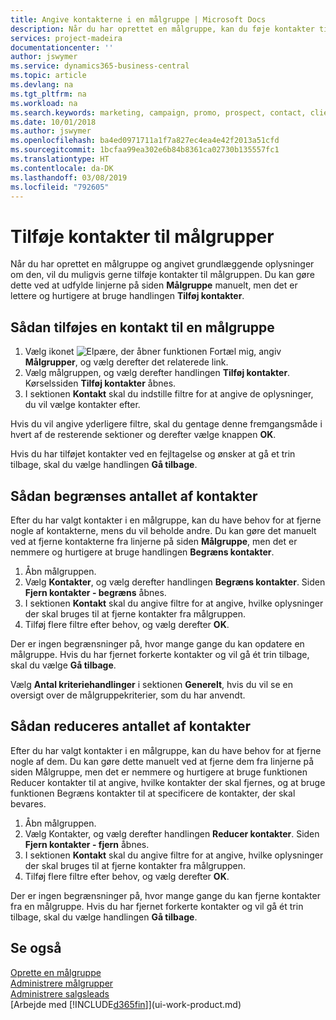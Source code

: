 ```yaml
---
title: Angive kontakterne i en målgruppe | Microsoft Docs
description: Når du har oprettet en målgruppe, kan du føje kontakter til målgruppen, f.eks. som en del af en marketingkampagne, der er henvendt til bestemte kunder.
services: project-madeira
documentationcenter: ''
author: jswymer
ms.service: dynamics365-business-central
ms.topic: article
ms.devlang: na
ms.tgt_pltfrm: na
ms.workload: na
ms.search.keywords: marketing, campaign, promo, prospect, contact, client, customer
ms.date: 10/01/2018
ms.author: jswymer
ms.openlocfilehash: ba4ed0971711a1f7a827ec4ea4e42f2013a51cfd
ms.sourcegitcommit: 1bcfaa99ea302e6b84b8361ca02730b135557fc1
ms.translationtype: HT
ms.contentlocale: da-DK
ms.lasthandoff: 03/08/2019
ms.locfileid: "792605"
---
```

# <a name="add-contacts-to-segments"></a>Tilføje kontakter til målgrupper
Når du har oprettet en målgruppe og angivet grundlæggende oplysninger om den, vil du muligvis gerne tilføje kontakter til målgruppen. Du kan gøre dette ved at udfylde linjerne på siden **Målgruppe** manuelt, men det er lettere og hurtigere at bruge handlingen **Tilføj kontakter**.

## <a name="to-add-a-contact-to-a-segment"></a>Sådan tilføjes en kontakt til en målgruppe
1. Vælg ikonet ![Elpære, der åbner funktionen Fortæl mig](media/ui-search/search_small.png "Fortæl mig, hvad du vil foretage dig"), angiv **Målgrupper**, og vælg derefter det relaterede link.  
2. Vælg målgruppen, og vælg derefter handlingen **Tilføj kontakter**. Kørselssiden **Tilføj kontakter** åbnes.
3. I sektionen **Kontakt** skal du indstille filtre for at angive de oplysninger, du vil vælge kontakter efter.

Hvis du vil angive yderligere filtre, skal du gentage denne fremgangsmåde i hvert af de resterende sektioner og derefter vælge knappen **OK**.

Hvis du har tilføjet kontakter ved en fejltagelse og ønsker at gå et trin tilbage, skal du vælge handlingen **Gå tilbage**.

## <a name="to-refine-the-number-of-contacts"></a>Sådan begrænses antallet af kontakter
Efter du har valgt kontakter i en målgruppe, kan du have behov for at fjerne nogle af kontakterne, mens du vil beholde andre. Du kan gøre det manuelt ved at fjerne kontakterne fra linjerne på siden **Målgruppe**, men det er nemmere og hurtigere at bruge handlingen **Begræns kontakter**.

1. Åbn målgruppen.
2. Vælg **Kontakter**, og vælg derefter handlingen **Begræns kontakter**. Siden **Fjern kontakter - begræns** åbnes.
3. I sektionen **Kontakt** skal du angive filtre for at angive, hvilke oplysninger der skal bruges til at fjerne kontakter fra målgruppen.
4. Tilføj flere filtre efter behov, og vælg derefter **OK**.

Der er ingen begrænsninger på, hvor mange gange du kan opdatere en målgruppe. Hvis du har fjernet forkerte kontakter og vil gå ét trin tilbage, skal du vælge **Gå tilbage**.

Vælg **Antal kriteriehandlinger** i sektionen **Generelt**, hvis du vil se en oversigt over de målgruppekriterier, som du har anvendt.

## <a name="to-reduce-the-number-of-contacts"></a>Sådan reduceres antallet af kontakter
Efter du har valgt kontakter i en målgruppe, kan du have behov for at fjerne nogle af dem. Du kan gøre dette manuelt ved at fjerne dem fra linjerne på siden Målgruppe, men det er nemmere og hurtigere at bruge funktionen Reducer kontakter til at angive, hvilke kontakter der skal fjernes, og at bruge funktionen Begræns kontakter til at specificere de kontakter, der skal bevares.

1. Åbn målgruppen.
2. Vælg Kontakter, og vælg derefter handlingen **Reducer kontakter**. Siden **Fjern kontakter - fjern** åbnes.
3. I sektionen **Kontakt** skal du angive filtre for at angive, hvilke oplysninger der skal bruges til at fjerne kontakter fra målgruppen.
4. Tilføj flere filtre efter behov, og vælg derefter **OK**.

Der er ingen begrænsninger på, hvor mange gange du kan fjerne kontakter fra en målgruppe. Hvis du har fjernet forkerte kontakter og vil gå ét trin tilbage, skal du vælge handlingen **Gå tilbage**.

## <a name="see-also"></a>Se også
[Oprette en målgruppe](marketing-how-create-segment.md)   
[Administrere målgrupper](marketing-segments.md)  
[Administrere salgsleads](marketing-manage-sales-opportunities.md)  
[Arbejde med [!INCLUDE[d365fin](includes/d365fin_md.md)]](ui-work-product.md)  
